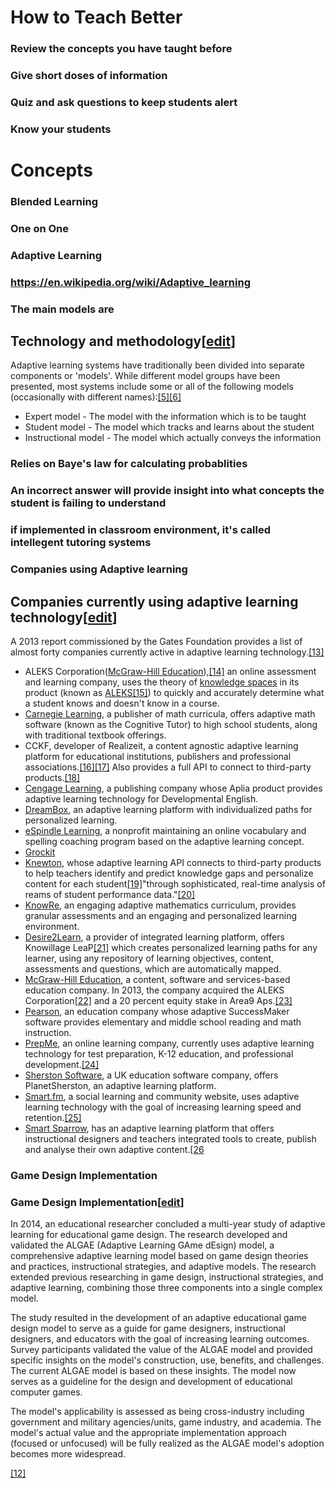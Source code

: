 # How to Teach Better
### Review the concepts you have taught before
### Give short doses of information
### Quiz and ask questions to keep students alert
### Know your students
# Concepts
### Blended Learning
### One on One
### Adaptive Learning
### https://en.wikipedia.org/wiki/Adaptive_learning
### The main models are
## Technology and methodology[[edit](https://en.wikipedia.org/w/index.php?title=Adaptive_learning&action=edit&section=2 "Edit section: Technology and methodology")]

Adaptive learning systems have traditionally been divided into separate components or 'models'. While different model groups have been presented, most systems include some or all of the following models (occasionally with different names):[[5]](https://en.wikipedia.org/wiki/Adaptive_learning#cite_note-5)[[6]](https://en.wikipedia.org/wiki/Adaptive_learning#cite_note-6)

*   Expert model - The model with the information which is to be taught
*   Student model - The model which tracks and learns about the student
*   Instructional model - The model which actually conveys the information
### Relies on Baye's law for calculating probablities
### An incorrect answer will provide insight into what concepts the student is failing to understand
### if implemented in classroom environment, it's called intellegent tutoring systems
### Companies using Adaptive learning
## Companies currently using adaptive learning technology[[edit](https://en.wikipedia.org/w/index.php?title=Adaptive_learning&action=edit&section=10 "Edit section: Companies currently using adaptive learning technology")]

A 2013 report commissioned by the Gates Foundation provides a list of almost forty companies currently active in adaptive learning technology.[[13]](https://en.wikipedia.org/wiki/Adaptive_learning#cite_note-13)

*   ALEKS Corporation([McGraw-Hill Education](https://en.wikipedia.org/wiki/McGraw-Hill_Education "McGraw-Hill Education")),[[14]](https://en.wikipedia.org/wiki/Adaptive_learning#cite_note-14) an online assessment and learning company, uses the theory of [knowledge spaces](https://en.wikipedia.org/wiki/Knowledge_space "Knowledge space") in its product (known as [ALEKS](https://en.wikipedia.org/wiki/ALEKS "ALEKS")[[15]](https://en.wikipedia.org/wiki/Adaptive_learning#cite_note-15)) to quickly and accurately determine what a student knows and doesn't know in a course.
*   [Carnegie Learning](https://en.wikipedia.org/wiki/Carnegie_Learning "Carnegie Learning"), a publisher of math curricula, offers adaptive math software (known as the Cognitive Tutor) to high school students, along with traditional textbook offerings.
*   CCKF, developer of Realizeit, a content agnostic adaptive learning platform for educational institutions, publishers and professional associations.[[16]](https://en.wikipedia.org/wiki/Adaptive_learning#cite_note-16)[[17]](https://en.wikipedia.org/wiki/Adaptive_learning#cite_note-17) Also provides a full API to connect to third-party products.[[18]](https://en.wikipedia.org/wiki/Adaptive_learning#cite_note-18)
*   [Cengage Learning](https://en.wikipedia.org/wiki/Cengage_Learning "Cengage Learning"), a publishing company whose Aplia product provides adaptive learning technology for Developmental English.
*   [DreamBox](https://en.wikipedia.org/wiki/DreamBox_(company) "DreamBox (company)"), an adaptive learning platform with individualized paths for personalized learning.
*   [eSpindle Learning](https://en.wikipedia.org/wiki/ESpindle_Learning "ESpindle Learning"), a nonprofit maintaining an online vocabulary and spelling coaching program based on the adaptive learning concept.
*   [Grockit](https://en.wikipedia.org/wiki/Grockit "Grockit")
*   [Knewton](https://en.wikipedia.org/wiki/Knewton "Knewton"), whose adaptive learning API connects to third-party products to help teachers identify and predict knowledge gaps and personalize content for each student[[19]](https://en.wikipedia.org/wiki/Adaptive_learning#cite_note-19)"through sophisticated, real-time analysis of reams of student performance data."[[20]](https://en.wikipedia.org/wiki/Adaptive_learning#cite_note-20)
*   [KnowRe](https://en.wikipedia.org/wiki/Knowre "Knowre"), an engaging adaptive mathematics curriculum, provides granular assessments and an engaging and personalized learning environment.
*   [Desire2Learn](https://en.wikipedia.org/wiki/Desire2Learn "Desire2Learn"), a provider of integrated learning platform, offers Knowillage LeaP[[21]](https://en.wikipedia.org/wiki/Adaptive_learning#cite_note-21) which creates personalized learning paths for any learner, using any repository of learning objectives, content, assessments and questions, which are automatically mapped.
*   [McGraw-Hill Education](https://en.wikipedia.org/wiki/McGraw-Hill_Education "McGraw-Hill Education"), a content, software and services-based education company. In 2013, the company acquired the ALEKS Corporation[[22]](https://en.wikipedia.org/wiki/Adaptive_learning#cite_note-22) and a 20 percent equity stake in Area9 Aps.[[23]](https://en.wikipedia.org/wiki/Adaptive_learning#cite_note-23)
*   [Pearson](https://en.wikipedia.org/wiki/Pearson_Education "Pearson Education"), an education company whose adaptive SuccessMaker software provides elementary and middle school reading and math instruction.
*   [PrepMe](https://en.wikipedia.org/wiki/PrepMe "PrepMe"), an online learning company, currently uses adaptive learning technology for test preparation, K-12 education, and professional development.[[24]](https://en.wikipedia.org/wiki/Adaptive_learning#cite_note-24)
*   [Sherston Software](https://en.wikipedia.org/wiki/Sherston_Software "Sherston Software"), a UK education software company, offers PlanetSherston, an adaptive learning platform.
*   [Smart.fm](https://en.wikipedia.org/wiki/Smart.fm "Smart.fm"), a social learning and community website, uses adaptive learning technology with the goal of increasing learning speed and retention.[[25]](https://en.wikipedia.org/wiki/Adaptive_learning#cite_note-25)
*   [Smart Sparrow](https://en.wikipedia.org/wiki/Smart_Sparrow "Smart Sparrow"), has an adaptive learning platform that offers instructional designers and teachers integrated tools to create, publish and analyse their own adaptive content.[[26](https://en.wikipedia.org/wiki/Adaptive_learning#cite_note-26)
### Game Design Implementation
### Game Design Implementation[[edit](https://en.wikipedia.org/w/index.php?title=Adaptive_learning&action=edit&section=9 "Edit section: Game Design Implementation")]

In 2014, an educational researcher concluded a multi-year study of adaptive learning for educational game design. The research developed and validated the ALGAE (Adaptive Learning GAme dEsign) model, a comprehensive adaptive learning model based on game design theories and practices, instructional strategies, and adaptive models. The research extended previous researching in game design, instructional strategies, and adaptive learning, combining those three components into a single complex model.

The study resulted in the development of an adaptive educational game design model to serve as a guide for game designers, instructional designers, and educators with the goal of increasing learning outcomes. Survey participants validated the value of the ALGAE model and provided specific insights on the model's construction, use, benefits, and challenges. The current ALGAE model is based on these insights. The model now serves as a guideline for the design and development of educational computer games.

The model's applicability is assessed as being cross-industry including government and military agencies/units, game industry, and academia. The model's actual value and the appropriate implementation approach (focused or unfocused) will be fully realized as the ALGAE model's adoption becomes more widespread.

[[12]](https://en.wikipedia.org/wiki/Adaptive_learning#cite_note-12)
